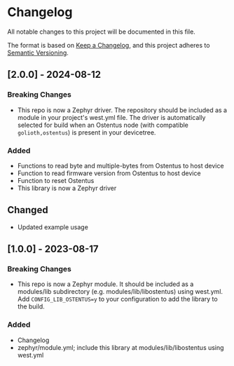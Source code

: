 <!-- Copyright (c) 2023 Golioth, Inc. -->
<!-- SPDX-License-Identifier: Apache-2.0 -->

# Changelog
All notable changes to this project will be documented in this file.

The format is based on [Keep a Changelog](https://keepachangelog.com/en/1.1.0/),
and this project adheres to [Semantic Versioning](https://semver.org/spec/v2.0.0.html).

## [2.0.0] - 2024-08-12

### Breaking Changes

- This repo is now a Zephyr driver. The repository should be included as a module in your project's
  west.yml file. The driver is automatically selected for build when an Ostentus node (with
  compatible `golioth,ostentus`) is present in your devicetree.

### Added

- Functions to read byte and multiple-bytes from Ostentus to host device
- Function to read firmware version from Ostentus to host device
- Function to reset Ostentus
- This library is now a Zephyr driver

## Changed

- Updated example usage

## [1.0.0] - 2023-08-17

### Breaking Changes

- This repo is now a Zephyr module. It should be included as a modules/lib
  subdirectory (e.g. modules/lib/libostentus) using west.yml. Add
  `CONFIG_LIB_OSTENTUS=y` to your configuration to add the library to the
  build.

### Added

- Changelog
- zephyr/module.yml; include this library at modules/lib/libostentus using
  west.yml
